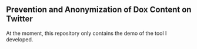 
## Prevention and Anonymization of Dox Content on Twitter

At the moment, this repository only contains the demo of the tool I developed. 

